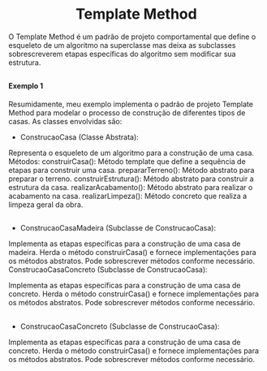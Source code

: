 <h1 align="center">Template Method</h1>

<p>O Template Method é um padrão de projeto comportamental que define o esqueleto de um algoritmo na 
  superclasse mas deixa as subclasses sobrescreverem etapas específicas do algoritmo sem modificar sua estrutura.
</p>

##

#### Exemplo 1

<p>
Resumidamente, meu exemplo implementa o padrão de projeto Template Method para modelar o processo de construção de diferentes tipos de casas. As classes envolvidas são:

- ConstrucaoCasa (Classe Abstrata):

Representa o esqueleto de um algoritmo para a construção de uma casa.
Métodos:
construirCasa(): Método template que define a sequência de etapas para construir uma casa.
prepararTerreno(): Método abstrato para preparar o terreno.
construirEstrutura(): Método abstrato para construir a estrutura da casa.
realizarAcabamento(): Método abstrato para realizar o acabamento na casa.
realizarLimpeza(): Método concreto que realiza a limpeza geral da obra.

##
- ConstrucaoCasaMadeira (Subclasse de ConstrucaoCasa):

Implementa as etapas específicas para a construção de uma casa de madeira.
Herda o método construirCasa() e fornece implementações para os métodos abstratos.
Pode sobrescrever métodos conforme necessário.
ConstrucaoCasaConcreto (Subclasse de ConstrucaoCasa):

Implementa as etapas específicas para a construção de uma casa de concreto.
Herda o método construirCasa() e fornece implementações para os métodos abstratos.
Pode sobrescrever métodos conforme necessário.

##
- ConstrucaoCasaConcreto (Subclasse de ConstrucaoCasa):

Implementa as etapas específicas para a construção de uma casa de concreto.
Herda o método construirCasa() e fornece implementações para os métodos abstratos.
Pode sobrescrever métodos conforme necessário.

</p>


